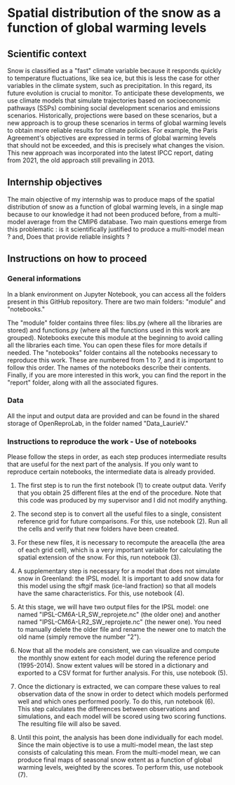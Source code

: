 # Spatial distribution of the snow as a function of global warming levels

## Scientific context
Snow is classified as a "fast" climate variable because it responds quickly to temperature fluctuations, like sea ice, but this is less the case for other variables in the climate system, such as precipitation. In this regard, its future evolution is crucial to monitor. To anticipate these developments, we use climate models that simulate trajectories based on socioeconomic pathways (SSPs) combining social development scenarios and emissions scenarios. Historically, projections were based on these scenarios, but a new approach is to group these scenarios in terms of global warming levels to obtain more reliable results for climate policies. For example, the Paris Agreement's objectives are expressed in terms of global warming levels that should not be exceeded, and this is precisely what changes the vision. This new approach was incorporated into the latest IPCC report, dating from 2021, the old approach still prevailing in 2013.

## Internship objectives
The main objective of my internship was to produce maps of the spatial distribution of snow as a function of global warming levels, in a single map because to our knowledge it had not been produced before, from a multi-model average from the CMIP6 database.
Two main questions emerge from this problematic : is it scientifically justified to produce a multi-model mean ? and, Does that provide reliable insights ? 

## Instructions on how to proceed

### General informations

In a blank environment on Jupyter Notebook, you can access all the folders present in this GitHub repository. There are two main folders: "module" and "notebooks."

The "module" folder contains three files: libs.py (where all the libraries are stored) and functions.py (where all the functions used in this work are grouped). Notebooks execute this module at the beginning to avoid calling all the libraries each time. You can open these files for more details if needed.
The "notebooks" folder contains all the notebooks necessary to reproduce this work. These are numbered from 1 to 7, and it is important to follow this order. The names of the notebooks describe their contents.
Finally, if you are more interested in this work, you can find the report in the "report" folder, along with all the associated figures.

### Data

All the input and output data are provided and can be found in the shared storage of OpenReproLab, in the folder named "Data_LaurieV."

### Instructions to reproduce the work - Use of notebooks

Please follow the steps in order, as each step produces intermediate results that are useful for the next part of the analysis. If you only want to reproduce certain notebooks, the intermediate data is already provided.

1) The first step is to run the first notebook (1) to create output data. Verify that you obtain 25 different files at the end of the procedure. Note that this code was produced by my supervisor and I did not modify anything.

2) The second step is to convert all the useful files to a single, consistent reference grid for future comparisons. For this, use notebook (2). Run all the cells and verify that new folders have been created.

3) For these new files, it is necessary to recompute the areacella (the area of each grid cell), which is a very important variable for calculating the spatial extension of the snow. For this, run notebook (3).

4) A supplementary step is necessary for a model that does not simulate snow in Greenland: the IPSL model. It is important to add snow data for this model using the sftgif mask (ice-land fraction) so that all models have the same characteristics. For this, use notebook (4).

5) At this stage, we will have two output files for the IPSL model: one named "IPSL-CM6A-LR_SW_reprojete.nc" (the older one) and another named "IPSL-CM6A-LR2_SW_reprojete.nc" (the newer one). You need to manually delete the older file and rename the newer one to match the old name (simply remove the number "2").

6) Now that all the models are consistent, we can visualize and compute the monthly snow extent for each model during the reference period (1995-2014). Snow extent values will be stored in a dictionary and exported to a CSV format for further analysis. For this, use notebook (5).

7) Once the dictionary is extracted, we can compare these values to real observation data of the snow in order to detect which models performed well and which ones performed poorly. To do this, run notebook (6). This step calculates the differences between observations and simulations, and each model will be scored using two scoring functions. The resulting file will also be saved.

8) Until this point, the analysis has been done individually for each model. Since the main objective is to use a multi-model mean, the last step consists of calculating this mean. From the multi-model mean, we can produce final maps of seasonal snow extent as a function of global warming levels, weighted by the scores. To perform this, use notebook (7).